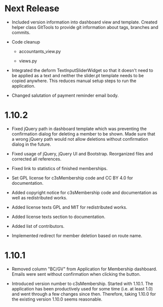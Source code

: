 Next Release
=======

- Included version information into dashboard view and template. Created
  helper class GitTools to provide git information about tags, branches and
  commits.

- Code cleanup

  - accountants_view.py

  - views.py

- Integrated the deform TextInputSliderWidget so that it doesn't need
  to be applied as a text and neither the slider.pt template needs to
  be copied anywhere. This reduces manual setup steps to run the
  application.

- Changed salutation of payment reminder email body.



1.10.2
======

- Fixed jQuery path in dashboard template which was preventing the
  confirmation dialog for deleting a member to be shown. Made sure that
  a wrong jQuery path would not allow deletions without confirmation dialog
  in the future.

- Fixed usage of jQuery, jQuery UI and Bootstrap. Reorganized files and
  corrected all references.

- Fixed link to statistics of finished memberships.

- Set GPL license for c3sMembership code and CC BY 4.0 for documentation.

- Added copyright notice for c3sMembership code and documentation as well
  as redistributed works.

- Added license texts GPL and MIT for redistributed works.

- Added license texts section to documentation.

- Added list of contributors.

- Implemented redirect for member deletion based on route name.



1.10.1
======

- Removed column "BC/GV" from Application for Membership dashboard. Emails
  were sent without confirmation when clicking the button.

- Introduced version number to c3sMembership. Started with 1.10.1. The
  application has been productively used for some time (i.e. at least 1.0)
  and went through a few changes since then. Therefore, taking 1.10.0 for
  the existing version 1.10.0 seems reasonable.
